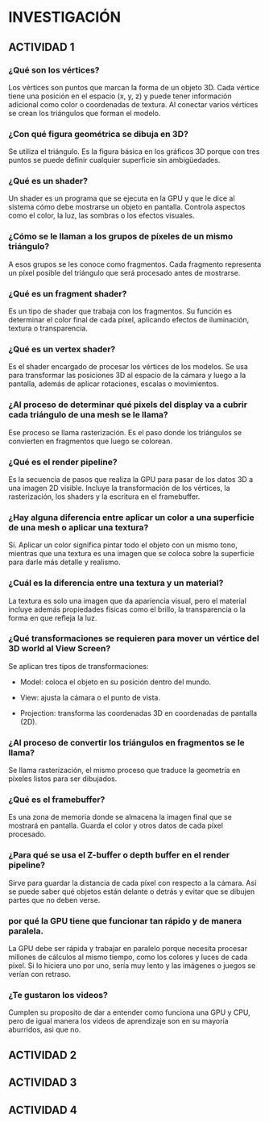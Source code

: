 # INVESTIGACIÓN

## ACTIVIDAD 1

### ¿Qué son los vértices?
Los vértices son puntos que marcan la forma de un objeto 3D. Cada vértice tiene una posición en el espacio (x, y, z) y puede tener información adicional como color o coordenadas de textura. Al conectar varios vértices se crean los triángulos que forman el modelo.

### ¿Con qué figura geométrica se dibuja en 3D?
Se utiliza el triángulo. Es la figura básica en los gráficos 3D porque con tres puntos se puede definir cualquier superficie sin ambigüedades.

### ¿Qué es un shader?
Un shader es un programa que se ejecuta en la GPU y que le dice al sistema cómo debe mostrarse un objeto en pantalla. Controla aspectos como el color, la luz, las sombras o los efectos visuales.

### ¿Cómo se le llaman a los grupos de píxeles de un mismo triángulo?
A esos grupos se les conoce como fragmentos. Cada fragmento representa un píxel posible del triángulo que será procesado antes de mostrarse.

### ¿Qué es un fragment shader?
Es un tipo de shader que trabaja con los fragmentos. Su función es determinar el color final de cada píxel, aplicando efectos de iluminación, textura o transparencia.

### ¿Qué es un vertex shader?
Es el shader encargado de procesar los vértices de los modelos. Se usa para transformar las posiciones 3D al espacio de la cámara y luego a la pantalla, además de aplicar rotaciones, escalas o movimientos.

###  ¿Al proceso de determinar qué pixels del display va a cubrir cada triángulo de una mesh se le llama?
Ese proceso se llama rasterización. Es el paso donde los triángulos se convierten en fragmentos que luego se colorean.

### ¿Qué es el render pipeline?
Es la secuencia de pasos que realiza la GPU para pasar de los datos 3D a una imagen 2D visible. Incluye la transformación de los vértices, la rasterización, los shaders y la escritura en el framebuffer.

### ¿Hay alguna diferencia entre aplicar un color a una superficie de una mesh o aplicar una textura?
Sí. Aplicar un color significa pintar todo el objeto con un mismo tono, mientras que una textura es una imagen que se coloca sobre la superficie para darle más detalle y realismo.

###  ¿Cuál es la diferencia entre una textura y un material?
La textura es solo una imagen que da apariencia visual, pero el material incluye además propiedades físicas como el brillo, la transparencia o la forma en que refleja la luz.

### ¿Qué transformaciones se requieren para mover un vértice del 3D world al View Screen?
Se aplican tres tipos de transformaciones:

- Model: coloca el objeto en su posición dentro del mundo.

- View: ajusta la cámara o el punto de vista.

- Projection: transforma las coordenadas 3D en coordenadas de pantalla (2D).

### ¿Al proceso de convertir los triángulos en fragmentos se le llama?
Se llama rasterización, el mismo proceso que traduce la geometría en píxeles listos para ser dibujados.

### ¿Qué es el framebuffer?
Es una zona de memoria donde se almacena la imagen final que se mostrará en pantalla. Guarda el color y otros datos de cada píxel procesado.

### ¿Para qué se usa el Z-buffer o depth buffer en el render pipeline?
Sirve para guardar la distancia de cada píxel con respecto a la cámara. Así se puede saber qué objetos están delante o detrás y evitar que se dibujen partes que no deben verse.

### por qué la GPU tiene que funcionar tan rápido y de manera paralela. 

La GPU debe ser rápida y trabajar en paralelo porque necesita procesar millones de cálculos al mismo tiempo, como los colores y luces de cada píxel. Si lo hiciera uno por uno, sería muy lento y las imágenes o juegos se verían con retraso.

### ¿Te gustaron los videos?

Cumplen su proposito de dar a entender como funciona una GPU y CPU, pero de igual manera los videos de aprendizaje son en su mayoría aburridos, asi que no.

## ACTIVIDAD 2

## ACTIVIDAD 3

## ACTIVIDAD 4
